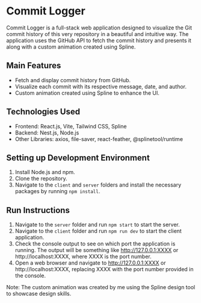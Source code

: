 # Commit Logger

Commit Logger is a full-stack web application designed to visualize the Git commit history of this very repository in a beautiful and intuitive way. The application uses the GitHub API to fetch the commit history and presents it along with a custom animation created using Spline.

## Main Features

- Fetch and display commit history from GitHub.
- Visualize each commit with its respective message, date, and author.
- Custom animation created using Spline to enhance the UI.

## Technologies Used

- Frontend: React.js, Vite, Tailwind CSS, Spline
- Backend: Nest.js, Node.js
- Other Libraries: axios, file-saver, react-feather, @splinetool/runtime

## Setting up Development Environment

1. Install Node.js and npm.
2. Clone the repository.
3. Navigate to the `client` and `server` folders and install the necessary packages by running `npm install`.

## Run Instructions

1. Navigate to the `server` folder and run `npm start` to start the server.
2. Navigate to the `client` folder and run `npm run dev` to start the client application.
3. Check the console output to see on which port the application is running. The output will be something like http://127.0.0.1:XXXX or http://localhost:XXXX, where XXXX is the port number.
4. Open a web browser and navigate to http://127.0.0.1:XXXX or http://localhost:XXXX, replacing XXXX with the port number provided in the console.

Note: The custom animation was created by me using the Spline design tool to showcase design skills.